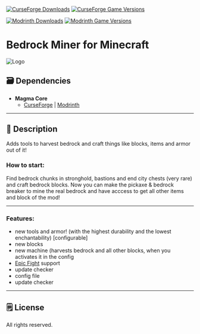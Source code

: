 [![CurseForge Downloads](https://cf.way2muchnoise.eu/286666.svg?badge_style=for_the_badge)][cf_mod] [![CurseForge Game Versions](https://cf.way2muchnoise.eu/versions/286666.svg?badge_style=for_the_badge)][cf_mod]

[![Modrinth Downloads](https://img.shields.io/modrinth/dt/fgwtZ87p?label=Modrinth&logo=modrinth&style=for-the-badge)][mr_mod] [![Modrinth Game Versions](https://img.shields.io/modrinth/game-versions/fgwtZ87p?label=Available%20for&logo=modrinth&style=for-the-badge)][mr_mod]

# Bedrock Miner for Minecraft

![Logo](https://i.imgur.com/05QnUzP.png)

## 🗃️ Dependencies

- **Magma Core**
    - [CurseForge][cf_magmacore] | [Modrinth][mr_magmacore]

-----

## 📖 Description

Adds tools to harvest bedrock and craft things like blocks, items and armor out of it!

### How to start:

Find bedrock chunks in stronghold, bastions and end city chests (very rare) and craft bedrock blocks. Now you can make the pickaxe & bedrock breaker to mine the real bedrock and have acccess to get all other items and block of the mod!

-----

### Features:

- new tools and armor! (with the highest durability and the lowest enchantability) [configurable]
- new blocks
- new machine (harvests bedrock and all other blocks, when you activates it in the config
- [Epic Fight](https://www.curseforge.com/minecraft/mc-mods/epic-fight-mod) support
- update checker
- config file
- update checker

-----

## 🗒️ License

All rights reserved.

[cf_mod]: https://www.curseforge.com/minecraft/mc-mods/bedrock-miner
[mr_mod]: https://modrinth.com/mod/bedrock-miner

[cf_magmacore]: https://www.curseforge.com/minecraft/mc-mods/magma-core
[mr_magmacore]: https://modrinth.com/mod/magma-core
